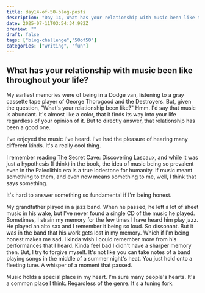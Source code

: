 ```yaml
---
title: day14-of-50-blog-posts
description: "Day 14, What has your relationship with music been like throughout your life?"
date: 2025-07-11T03:54:34.982Z
preview: ""
draft: false
tags: ["blog-challenge","50of50"]
categories: ["writing", "fun"]
---
```


## What has your relationship with music been like throughout your life?

My earliest memories were of being in a Dodge van, listening to a gray cassette tape player of George Thorogood and the Destroyers. But, given the question, "What's your relationship been like?" Hmm. I'd say that music is abundant. It's almost like a color, that it finds its way into your life regardless of your opinion of it. But to directly answer, that relationship has been a good one. 

I've enjoyed the music I've heard. I've had the pleasure of hearing many different kinds. It's a really cool thing.

I remember reading The Secret Cave: Discovering Lascaux, and while it was just a hypothesis (I think) in the book, the idea of music being so prevalent even in the Paleolithic era is a true lodestone for humanity. If music meant something to them, and even now means something to me, well, I think that says something. 

It's hard to answer something so fundamental if I'm being honest. 

My grandfather played in a jazz band. When he passed, he left a lot of sheet music in his wake, but I've never found a single CD of the music he played. Sometimes, I strain my memory for the few times I have heard him play jazz. He played an alto sax and I remember it being so loud. So dissonant. But it was in the band that his work gets lost in my memory. Which if I'm being honest makes me sad. I kinda wish I could remember more from his performances that I heard. Kinda feel bad I didn't have a sharper memory then. But, I try to forgive myself. It's not like you can take notes of a band playing songs in the middle of a summer night's heat. You just hold onto a fleeting tune. A whisper of a moment that passed.

Music holds a special place in my heart. I'm sure many people's hearts. It's a common place I think. Regardless of the genre. It's a tuning fork.